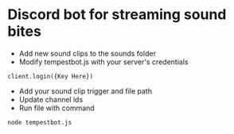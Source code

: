 ﻿# Discord bot for streaming sound bites

- Add new sound clips to the sounds folder
- Modify tempestbot.js with your server's credentials 
```
client.login({Key Here})
```
- Add your sound clip trigger and file path
- Update channel ids
- Run file with command 
```
node tempestbot.js
```
